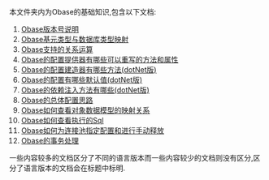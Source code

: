 本文件夹内为Obase的基础知识,包含以下文档:
1.  [Obase版本号说明](./Obase版本号说明.md)
2.  [Obase基元类型与数据库类型映射](./Obase基元类型与数据库类型映射.md)
3.  [Obase支持的关系运算](./Obase支持的关系运算.md)
4.  [Obase的配置提供器有哪些可以重写的方法和属性](./Obase的配置提供器有哪些可以重写的方法和属性.md)
5.  [Obase的配置建造器有哪些方法(dotNet版)](./Obase的配置建造器有哪些方法(dotNet版).md)
6.  [Obase的配置有哪些默认值(dotNet版)](./Obase的配置有哪些默认值(dotNet版).md)
7.  [Obase的依赖注入方法有哪些(dotNet版)](./Obase的依赖注入方法有哪些(dotNet版).md)
8.  [Obase的总体配置思路](./Obase的总体配置思路.md)
9.  [Obase如何查看对象数据模型的映射关系](./Obase如何查看对象数据模型的映射关系.md)
10. [Obase如何查看执行的Sql](./Obase如何查看执行的Sql.md)
11. [Obase如何为连接池指定配置和进行手动释放](./Obase如何为连接池指定配置和进行手动释放.md)
12. [Obase的事务处理](./Obase的事务处理.md)

一些内容较多的文档区分了不同的语言版本而一些内容较少的文档则没有区分,区分了语言版本的文档会在标题中标明.